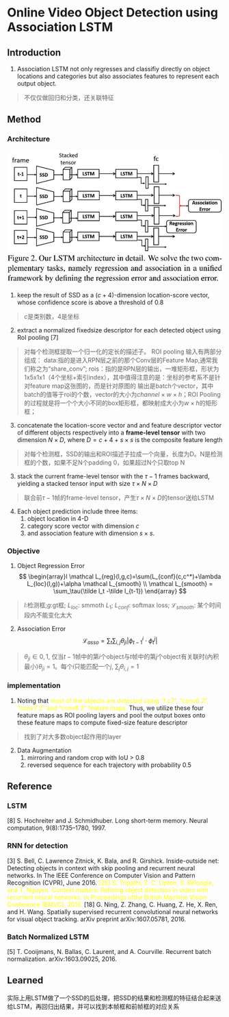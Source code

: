 # Online Video Object Detection using Association LSTM

## Introduction
1. Association LSTM not only regresses and classifiy directly on object locations and categories but also associates features to represent each output object.
> 不仅仅做回归和分类，还关联特征

## Method
### Architecture
![ALSTM](./.assets/ALSTM.jpg)
1. keep the result of SSD as a $(c+4)$-dimension location-score vector, whose confidence score is above a threshold of 0.8
> $c$是类别数，4是坐标

2. extract a normalized fixedsize descriptor for each detected object using RoI pooling [7]
> 对每个检测框提取一个归一化的定长的描述子。
ROI pooling 输入有两部分组成： data:指的是进入RPN层之前的那个Conv层的Feature Map,通常我们称之为“share_conv”; rois：指的是RPN层的输出，一堆矩形框，形状为1x5x1x1（4个坐标+索引index），其中值得注意的是：坐标的参考系不是针对feature map这张图的，而是针对原图的
输出是batch个vector，其中batch的值等于roi的个数，vector的大小为$channel\times w\times h$；ROI Pooling的过程就是将一个个大小不同的box矩形框，都映射成大小为$w\times h$的矩形框；

3. concatenate the location-score vector and and feature descriptor vector of different objects respectively into a **frame-level tensor** with two dimension $N \times D$, where $D = c+4+s\times s$ is the composite feature length
> 对每个检测框，SSD的输出和ROI描述子拉成一个向量，长度为D。N是检测框的个数，如果不足N个padding 0，如果超过N个只取top N

3. stack the current frame-level tensor with the $\tau-1$ frames backward, yielding a stacked tensor input with size $\tau\times N\times D$
> 联合前$\tau-1$帧的frame-level tensor，产生$\tau\times N\times D$的tensor送给LSTM

4. Each object prediction include three items:
   1. object location in 4-D
   2. category score vector with dimension $c$
   3. and association feature with dimension $s\times s$.

### Objective
1. Object Regression Error
$$
\begin{array}l
\mathcal L_{reg}(l,g,c)=\sum(L_{conf}(c,c^*)+\lambda L_{loc}(l,g))+\alpha \mathcal L_{smooth}  \\
\mathcal L_{smooth} = \sum_\tau(\tilde l_t -\tilde l_{t-1})
\end{array}
$$
> $l$:检测框;$g$:gt框; $L_{loc}$: smmoth $L_1$; $L_{conf}$: softmax loss; $\mathcal L_{smooth}$: 某个时间段内不能变化太大

2.  Association Error
$$
\mathcal L_{asso}=\sum_t \sum_{i,j}\theta_{ji}|\phi^i_{t-1}\cdot \phi^j_{t}|
$$
> $\theta_{ji}\in 0,1$, 仅当$t-1$帧中的第$i$个object与$t$帧中的第$j$个object有关联时(內积最小)$\theta_{ji}=1$。每个$i$只能匹配一个$j$, $\sum_j\theta_{i,j}=1$

### implementation
1. Noting that <span style="color:yellow"> most of the objects are detected using “f c7”, “conv6 2”, “conv7 2” and “conv8 2” feature maps.</span> Thus, we utilize these four feature maps as ROI pooling layers and pool the output boxes onto these feature maps to compute fixed-size feature descriptor
> 找到了对大多数object起作用的layer
2. Data Augmentation
   1. mirroring and random crop with IoU > 0.8
   2. reversed sequence for each trajectory with probability 0.5

## Reference
### LSTM
[8] S. Hochreiter and J. Schmidhuber. Long short-term memory. Neural computation, 9(8):1735–1780, 1997.
### RNN for detection
[3] S. Bell, C. Lawrence Zitnick, K. Bala, and R. Girshick. Inside-outside net: Detecting objects in context with skip pooling and recurrent neural networks. In The IEEE Conference on Computer Vision and Pattern Recognition (CVPR), June 2016.
<span style="color:yellow"> [26] S. Tripathi, Z. C. Lipton, S. Belongie, and T. Nguyen. Context matters: Refining object detection in video with recurrent neural networks. In Proceedings ofthe British Machine Vision Conference (BMVC), 2016.</span>
[18] G. Ning, Z. Zhang, C. Huang, Z. He, X. Ren, and H. Wang. Spatially supervised recurrent convolutional neural networks for visual object tracking. arXiv preprint arXiv:1607.05781, 2016.
### Batch Normalized LSTM
[5] T. Cooijmans, N. Ballas, C. Laurent, and A. Courville. Recurrent batch normalization. arXiv:1603.09025, 2016.

## Learned
实际上用LSTM做了一个SSD的后处理，把SSD的结果和检测框的特征结合起来送给LSTM，再回归出结果，并可以找到本帧框和前帧框的对应关系
